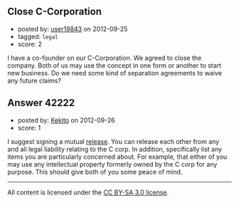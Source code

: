 ## Close C-Corporation

- posted by: [user19843](https://stackexchange.com/users/-1/19843-user19843) on 2012-09-25
- tagged: `legal`
- score: 2

I have a co-founder on our C-Corporation. We agreed to close the company. Both of us may use the concept in one form or another to start new business. Do we need some kind of separation agreements to waive any future claims?


## Answer 42222

- posted by: [Kekito](https://stackexchange.com/users/-1/5898-kekito) on 2012-09-26
- score: 1

<p>I suggest signing a mutual <a href="http://en.wikipedia.org/wiki/Legal_release" rel="nofollow">release</a>.  You can release each other from any and all legal liability relating to the C corp.  In addition, specifically list any items you are particularly concerned about.  For example, that either of you may use any intellectual property formerly owned by the C corp for any purpose.  This should give both of you some peace of mind.</p>




---

All content is licensed under the [CC BY-SA 3.0 license](https://creativecommons.org/licenses/by-sa/3.0/).
